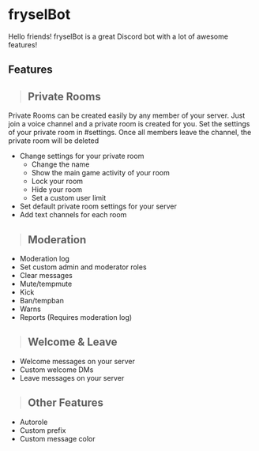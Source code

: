# fryselBot

Hello friends! 
fryselBot is a great Discord bot with a lot of awesome features!

## Features
>## Private Rooms
Private Rooms can be created easily by any member of your server.
Just join a voice channel and a private room is created for you.
Set the settings of your private room in #settings.
Once all members leave the channel, the private room will be deleted
- Change settings for your private room
  - Change the name
  - Show the main game activity of your room
  - Lock your room
  - Hide your room
  - Set a custom user limit
- Set default private room settings for your server
- Add text channels for each room

>## Moderation
- Moderation log
- Set custom admin and moderator roles
- Clear messages
- Mute/tempmute
- Kick
- Ban/tempban
- Warns
- Reports (Requires moderation log)

>## Welcome & Leave
- Welcome messages on your server
- Custom welcome DMs
- Leave messages on your server

>## Other Features
- Autorole
- Custom prefix
- Custom message color


